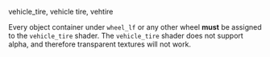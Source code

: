 vehicle_tire, vehicle tire, vehtire

Every object container under `wheel_lf` or any other wheel **must** be assigned to the `vehicle_tire` shader.
The `vehicle_tire` shader does not support alpha, and therefore transparent textures will not work.